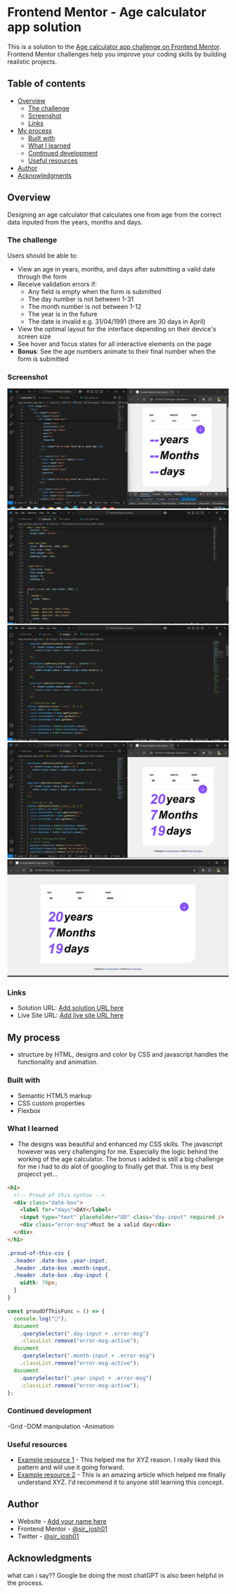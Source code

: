 # Frontend Mentor - Age calculator app solution

This is a solution to the [Age calculator app challenge on Frontend Mentor](https://www.frontendmentor.io/challenges/age-calculator-app-dF9DFFpj-Q). Frontend Mentor challenges help you improve your coding skills by building realistic projects.

## Table of contents

- [Overview](#overview)
  - [The challenge](#the-challenge)
  - [Screenshot](#screenshot)
  - [Links](#links)
- [My process](#my-process)
  - [Built with](#built-with)
  - [What I learned](#what-i-learned)
  - [Continued development](#continued-development)
  - [Useful resources](#useful-resources)
- [Author](#author)
- [Acknowledgments](#acknowledgments)

## Overview

Designing an age calculator that calculates one from age from the correct data inputed from the years, months and days.

### The challenge

Users should be able to:

- View an age in years, months, and days after submitting a valid date through the form
- Receive validation errors if:
  - Any field is empty when the form is submitted
  - The day number is not between 1-31
  - The month number is not between 1-12
  - The year is in the future
  - The date is invalid e.g. 31/04/1991 (there are 30 days in April)
- View the optimal layout for the interface depending on their device's screen size
- See hover and focus states for all interactive elements on the page
- **Bonus**: See the age numbers animate to their final number when the form is submitted

### Screenshot

![](./Screenshots/Screenshot%20(74).png)
![](./Screenshots/Screenshot%20(75).png)
![](./Screenshots/Screenshot%20(76).png)
![](./Screenshots/Screenshot%20(77).png)
![](./Screenshots/Screenshot%20(78).png)


### Links

- Solution URL: [Add solution URL here](https://your-solution-url.com)
- Live Site URL: [Add live site URL here](https://your-live-site-url.com)

## My process
- structure by HTML, designs and color by CSS and javascript handles the functionality and animation.
### Built with

- Semantic HTML5 markup
- CSS custom properties
- Flexbox

### What I learned

- The designs was beautiful and enhanced my CSS skills. The javascript however was very challenging for me. Especially the logic behind the working of the age calculator. The bonus i added is still a big challenge for me i had to do alot of googling to finally get that. This is my best projecct yet...

```html
<h1>
  <!-- Proud of this syntax -->
  <div class="date-box">
    <label for="days">DAY</label>
    <input type="text" placeholder="DD" class="day-input" required />
    <div class="error-msg">Must be a valid day</div>
  </div>
</h1>
```

```css
.proud-of-this-css {
  .header .date-box .year-input,
  .header .date-box .month-input,
  .header .date-box .day-input {
    width: 70px;
  }
}
```

```js
const proudOfThisFunc = () => {
  console.log("🎉");
  document
    .querySelector(".day-input + .error-msg")
    .classList.remove("error-msg-active");
  document
    .querySelector(".month-input + .error-msg")
    .classList.remove("error-msg-active");
  document
    .querySelector(".year-input + .error-msg")
    .classList.remove("error-msg-active");
};
```

### Continued development

-Grid
-DOM manipulation
-Animation

### Useful resources

- [Example resource 1](https://www.w3school/cssMediaquery.com) - This helped me for XYZ reason. I really liked this pattern and will use it going forward.
- [Example resource 2](https://www.w3school/CSS-animation.com) - This is an amazing article which helped me finally understand XYZ. I'd recommend it to anyone still learning this concept.


## Author

- Website - [Add your name here](https://www.your-site.com)
- Frontend Mentor - [@sir_josh01](https://www.frontendmentor.io/profile/sir_josh01)
- Twitter - [@sir_josh01](https://www.twitter.com/Sir_josh01)


## Acknowledgments

what can i say?? Google be doing the most
chatGPT is also been helpful in the process.
